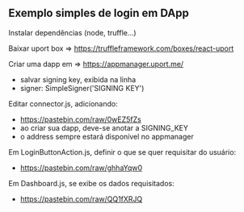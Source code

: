 ## Exemplo simples de login em DApp

Instalar dependências (node, truffle...)

Baixar uport box => https://truffleframework.com/boxes/react-uport

Criar uma dapp em => https://appmanager.uport.me/
- salvar signing key, exibida na linha
- signer: SimpleSigner('SIGNING KEY')

Editar connector.js, adicionando:
- https://pastebin.com/raw/0wEZ5fZs
- ao criar sua dapp, deve-se anotar a SIGNING_KEY
- o address sempre estará disponível no appmanager

Em LoginButtonAction.js, definir o que se quer requisitar do usuário:
- https://pastebin.com/raw/ghhaYqw0

Em Dashboard.js, se exibe os dados requisitados:
- https://pastebin.com/raw/QQ1fXRJQ
